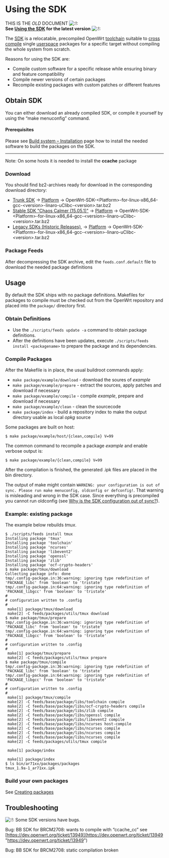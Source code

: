 # Using the SDK

THIS IS THE *OLD* DOCUMENT ![:!:](/lib/images/smileys/exclaim.svg)  
**See [Using the SDK](/docs/guide-developer/toolchain/using_the_sdk "docs:guide-developer:toolchain:using_the_sdk") for the latest version** ![:!:](/lib/images/smileys/exclaim.svg)

The [SDK](https://en.wikipedia.org/wiki/Software_development_kit "https://en.wikipedia.org/wiki/Software_development_kit") is a relocatable, precompiled OpenWrt [toolchain](https://en.wikipedia.org/wiki/Toolchain "https://en.wikipedia.org/wiki/Toolchain") suitable to [cross compile](https://en.wikipedia.org/wiki/Cross_compile "https://en.wikipedia.org/wiki/Cross_compile") single [userspace](https://en.wikipedia.org/wiki/User_space "https://en.wikipedia.org/wiki/User_space") packages for a specific target without compiling the whole system from scratch.

Reasons for using the SDK are:

- Compile custom software for a specific release while ensuring binary and feature compatibility
- Compile newer versions of certain packages
- Recompile existing packages with custom patches or different features

## Obtain SDK

You can either download an already compiled SDK, or compile it yourself by using the “make menuconfig” command.

#### Prerequisites

Please see [Build system – Installation](/docs/guide-developer/toolchain/install-buildsystem "docs:guide-developer:toolchain:install-buildsystem") page how to install the needed software to build the packages on the SDK.

* * *

Note: On some hosts it is needed to install the **ccache** package

### Download

You should find bz2-archives ready for download in the corresponding download directory:

- [Trunk SDK](https://downloads.openwrt.org/snapshots/trunk/ "https://downloads.openwrt.org/snapshots/trunk/") → [Platform](https://dev.openwrt.org/wiki/platforms "https://dev.openwrt.org/wiki/platforms") → OpenWrt-SDK-&lt;Platform&gt;-for-linux-x86\_64-gcc-&lt;version&gt;-linaro-uClibc-&lt;version&gt;.tar.bz2
- [Stable SDK "Chaos Calmer (15.05.1)"](https://downloads.openwrt.org/chaos_calmer/15.05.1/ "https://downloads.openwrt.org/chaos_calmer/15.05.1/") → [Platform](https://dev.openwrt.org/wiki/platforms "https://dev.openwrt.org/wiki/platforms") → OpenWrt-SDK-&lt;Platform&gt;-for-linux-x86\_64-gcc-&lt;version&gt;-linaro-uClibc-&lt;version&gt;.tar.bz2
- [Legacy SDKs (Historic Releases)](https://downloads.openwrt.org/ "https://downloads.openwrt.org/"), → [Platform](https://dev.openwrt.org/wiki/platforms "https://dev.openwrt.org/wiki/platforms") → OpenWrt-SDK-&lt;Platform&gt;-for-linux-x86\_64-gcc-&lt;version&gt;-linaro-uClibc-&lt;version&gt;.tar.bz2

### Package Feeds

After decompressing the SDK archive, edit the `feeds.conf.default` file to download the needed package definitions

## Usage

By default the SDK ships with no package definitions. Makefiles for packages to compile must be checked out from the OpenWrt repository and placed into the `package/` directory first.

### Obtain Definitions

- Use the `./scripts/feeds update -a` command to obtain package definitions.
- After the definitions have been updates, execute `./scripts/feeds install <packagename>` to prepare the package and its dependencies.

### Compile Packages

After the Makefile is in place, the usual buildroot commands apply:

- `make package/example/download` - download the soures of *example*
- `make package/example/prepare` - extract the sources, apply patches and download if necessary
- `make package/example/compile` - compile *example*, prepare and download if necessary
- `make package/example/clean` - clean the sourcecode
- `make package/index` - build a repository index to make the output directory usable as local *opkg* source

Some packages are built on host:

`$ make package/example/host/{clean,compile} V=99`

The common command to recompile a package *example* and enable verbose output is:

`$ make package/example/{clean,compile} V=99`

After the compilation is finished, the generated .ipk files are placed in the bin directory.

The output of make might contain `WARNING: your configuration is out of sync. Please run make menuconfig, oldconfig or defconfig!`. That warning is misleading and wrong in the SDK case. Since everything is precompiled you cannot run oldconfig (see [Why is the SDK configuration out of sync?](https://forum.openwrt.org/viewtopic.php?id=43055 "https://forum.openwrt.org/viewtopic.php?id=43055")).

### Example: existing package

The example below rebuilds *tmux*.

```
$ ./scripts/feeds install tmux
Installing package 'tmux'
Installing package 'toolchain'
Installing package 'ncurses'
Installing package 'libevent2'
Installing package 'openssl'
Installing package 'zlib'
Installing package 'ocf-crypto-headers'
$ make package/tmux/download
Collecting package info: done
tmp/.config-package.in:36:warning: ignoring type redefinition of 'PACKAGE_libc' from 'boolean' to 'tristate'
tmp/.config-package.in:64:warning: ignoring type redefinition of 'PACKAGE_libgcc' from 'boolean' to 'tristate'
#
# configuration written to .config
#
 make[1] package/tmux/download
 make[2] -C feeds/packages/utils/tmux download
$ make package/tmux/prepare
tmp/.config-package.in:36:warning: ignoring type redefinition of 'PACKAGE_libc' from 'boolean' to 'tristate'
tmp/.config-package.in:64:warning: ignoring type redefinition of 'PACKAGE_libgcc' from 'boolean' to 'tristate'
#
# configuration written to .config
#
 make[1] package/tmux/prepare
 make[2] -C feeds/packages/utils/tmux prepare
$ make package/tmux/compile
tmp/.config-package.in:36:warning: ignoring type redefinition of 'PACKAGE_libc' from 'boolean' to 'tristate'
tmp/.config-package.in:64:warning: ignoring type redefinition of 'PACKAGE_libgcc' from 'boolean' to 'tristate'
#
# configuration written to .config
#
 make[1] package/tmux/compile
 make[2] -C feeds/base/package/libs/toolchain compile
 make[2] -C feeds/base/package/libs/ocf-crypto-headers compile
 make[2] -C feeds/base/package/libs/zlib compile
 make[2] -C feeds/base/package/libs/openssl compile
 make[2] -C feeds/base/package/libs/libevent2 compile
 make[2] -C feeds/base/package/libs/ncurses host-compile
 make[2] -C feeds/base/package/libs/ncurses compile
 make[2] -C feeds/base/package/libs/ncurses compile
 make[2] -C feeds/base/package/libs/ncurses compile
 make[2] -C feeds/packages/utils/tmux compile

 make[1] package/index

 make[1] package/index
$ ls bin/ar71xx/packages/packages
tmux_1.9a-1_ar71xx.ipk
```

### Build your own packages

See [Creating packages](/docs/guide-developer/packages "docs:guide-developer:packages")

## Troubleshooting

![:!:](/lib/images/smileys/exclaim.svg) Some SDK versions have bugs.

Bug: BB SDK for BRCM2708: wants to compile with “ccache\_cc” see [https://dev.openwrt.org/ticket/13949](https://dev.openwrt.org/ticket/13949 "https://dev.openwrt.org/ticket/13949")

Bug: BB SDK for BRCM2708: static compilation broken
